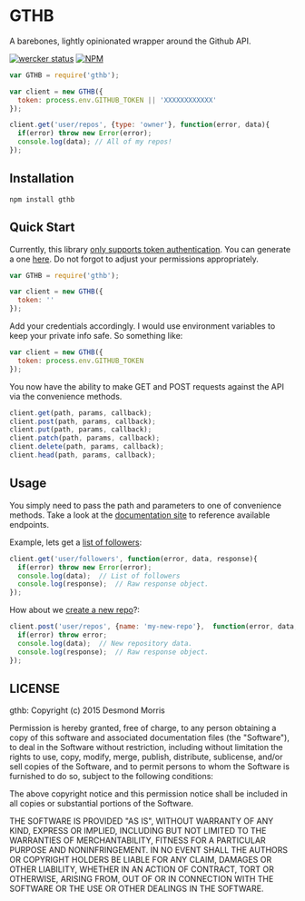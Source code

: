# GTHB

A barebones, lightly opinionated wrapper around the Github API.

[![wercker status](https://app.wercker.com/status/fa3323e1cf77faa74168064379591a6d/s/master "wercker status")](https://app.wercker.com/project/bykey/fa3323e1cf77faa74168064379591a6d) [![NPM](https://nodei.co/npm/gthb.png?mini=true)](https://nodei.co/npm/gthb/)

```javascript
var GTHB = require('gthb');

var client = new GTHB({
  token: process.env.GITHUB_TOKEN || 'XXXXXXXXXXXX'
});

client.get('user/repos', {type: 'owner'}, function(error, data){
  if(error) throw new Error(error);
  console.log(data); // All of my repos!
});
```

## Installation

`npm install gthb`


## Quick Start

Currently, this library [only supports token authentication](https://github.com/desmondmorris/gthb/issues/1).  You can generate a
one [here](https://github.com/settings/applications/).  Do not forgot to adjust
your permissions appropriately.

```javascript
var GTHB = require('gthb');

var client = new GTHB({
  token: ''
});
```

Add your credentials accordingly.  I would use environment variables to keep your
 private info safe.  So something like:

```javascript
var client = new GTHB({
  token: process.env.GITHUB_TOKEN
});
```

You now have the ability to make GET and POST requests against the API via
the convenience methods.

```javascript
client.get(path, params, callback);
client.post(path, params, callback);
client.put(path, params, callback);
client.patch(path, params, callback);
client.delete(path, params, callback);
client.head(path, params, callback);
```

## Usage

You simply need to pass the path and parameters to one of convenience methods.
Take a look at the [documentation site](https://developer.github.com/v3/) to
reference available endpoints.

Example, lets get a [list of followers](https://developer.github.com/v3/users/followers/#list-followers-of-a-user):

```javascript
client.get('user/followers', function(error, data, response){
  if(error) throw new Error(error);
  console.log(data);  // List of followers
  console.log(response);  // Raw response object.
});
```

How about we [create a new repo](https://developer.github.com/v3/repos/#create)?:

```javascript
client.post('user/repos', {name: 'my-new-repo'},  function(error, data, response){
  if(error) throw error;
  console.log(data);  // New repository data.
  console.log(response);  // Raw response object.
});
```

## LICENSE

gthb: Copyright (c) 2015 Desmond Morris

Permission is hereby granted, free of charge, to any person obtaining
a copy of this software and associated documentation files (the
"Software"), to deal in the Software without restriction, including
without limitation the rights to use, copy, modify, merge, publish,
distribute, sublicense, and/or sell copies of the Software, and to
permit persons to whom the Software is furnished to do so, subject to
the following conditions:

The above copyright notice and this permission notice shall be
included in all copies or substantial portions of the Software.

THE SOFTWARE IS PROVIDED "AS IS", WITHOUT WARRANTY OF ANY KIND,
EXPRESS OR IMPLIED, INCLUDING BUT NOT LIMITED TO THE WARRANTIES OF
MERCHANTABILITY, FITNESS FOR A PARTICULAR PURPOSE AND
NONINFRINGEMENT. IN NO EVENT SHALL THE AUTHORS OR COPYRIGHT HOLDERS BE
LIABLE FOR ANY CLAIM, DAMAGES OR OTHER LIABILITY, WHETHER IN AN ACTION
OF CONTRACT, TORT OR OTHERWISE, ARISING FROM, OUT OF OR IN CONNECTION
WITH THE SOFTWARE OR THE USE OR OTHER DEALINGS IN THE SOFTWARE.
